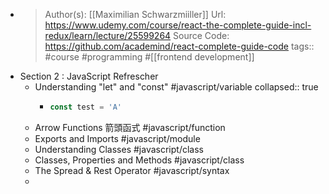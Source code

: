 - >Author(s): [[Maximilian Schwarzmiiller]] 
  Url: https://www.udemy.com/course/react-the-complete-guide-incl-redux/learn/lecture/25599264
  Source Code: https://github.com/academind/react-complete-guide-code
  tags:: #course #programming #[[frontend development]]
- Section 2 : JavaScript Refrescher
	- Understanding "let" and "const" #javascript/variable
	  collapsed:: true
		- ```js
		  const test = 'A'
		  ```
	- Arrow Functions 箭頭函式 #javascript/function
	- Exports and Imports #javascript/module
	- Understanding Classes #javascript/class
	- Classes, Properties and Methods #javascript/class
	- The Spread & Rest Operator #javascript/syntax
	-